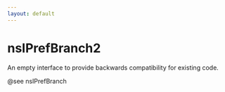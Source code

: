 ```yaml
---
layout: default
---
```


# nsIPrefBranch2 #

An empty interface to provide backwards compatibility for existing code.

@see nsIPrefBranch

